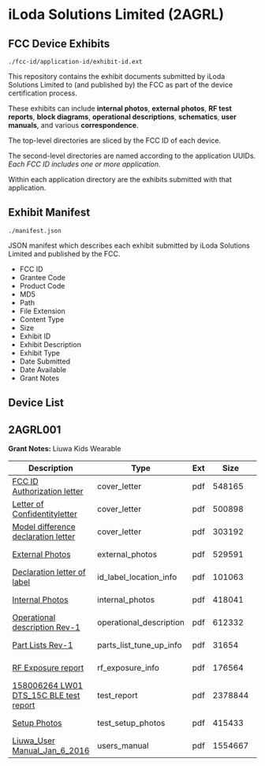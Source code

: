 # iLoda Solutions Limited (2AGRL)
## FCC Device Exhibits

```
./fcc-id/application-id/exhibit-id.ext
```

This repository contains the exhibit documents submitted by iLoda Solutions Limited to (and published by) the FCC as part of the device certification process.

These exhibits can include **internal photos**, **external photos**, **RF test reports**, **block diagrams**, **operational descriptions**, **schematics**, **user manuals**, and various **correspondence**.

The top-level directories are sliced by the FCC ID of each device.

The second-level directories are named according to the application UUIDs. *Each FCC ID includes one or more application.*

Within each application directory are the exhibits submitted with that application. 

## Exhibit Manifest

```
./manifest.json
```

JSON manifest which describes each exhibit submitted by iLoda Solutions Limited and published by the FCC.

- FCC ID
- Grantee Code
- Product Code
- MD5
- Path
- File Extension
- Content Type
- Size
- Exhibit ID
- Exhibit Description
- Exhibit Type
- Date Submitted
- Date Available
- Grant Notes

## Device List
## 2AGRL001
**Grant Notes:** Liuwa Kids Wearable

| Description | Type | Ext | Size | Submitted | Available |
| ----------- | ---- | --- | ---- | --------- | --------- |
| [FCC ID Authorization letter](2AGRL001/8ed33c7d5892bd84b34142ad461b61c3/2897810.pdf) | cover_letter | pdf | 548165 | 2016-02-05 | 2016-02-05 |
| [Letter of Confidentityletter](2AGRL001/8ed33c7d5892bd84b34142ad461b61c3/2897811.pdf) | cover_letter | pdf | 500898 | 2016-02-05 | 2016-02-05 |
| [Model difference declaration letter](2AGRL001/8ed33c7d5892bd84b34142ad461b61c3/2897820.pdf) | cover_letter | pdf | 303192 | 2016-02-05 | 2016-02-05 |
| [External Photos](2AGRL001/8ed33c7d5892bd84b34142ad461b61c3/2897800.pdf) | external_photos | pdf | 529591 | 2016-02-05 | 2016-02-05 |
| [Declaration letter of label](2AGRL001/8ed33c7d5892bd84b34142ad461b61c3/2897799.pdf) | id_label_location_info | pdf | 101063 | 2016-02-05 | 2016-02-05 |
| [Internal Photos](2AGRL001/8ed33c7d5892bd84b34142ad461b61c3/2897806.pdf) | internal_photos | pdf | 418041 | 2016-02-05 | 2016-02-05 |
| [Operational description Rev-1](2AGRL001/8ed33c7d5892bd84b34142ad461b61c3/2897809.pdf) | operational_description | pdf | 612332 | 2016-02-05 | 2016-02-05 |
| [Part Lists Rev-1](2AGRL001/8ed33c7d5892bd84b34142ad461b61c3/2897807.pdf) | parts_list_tune_up_info | pdf | 31654 | 2016-02-05 | 2016-02-05 |
| [RF Exposure report](2AGRL001/8ed33c7d5892bd84b34142ad461b61c3/2897808.pdf) | rf_exposure_info | pdf | 176564 | 2016-02-05 | 2016-02-05 |
| [158006264 LW01 DTS_15C BLE test report](2AGRL001/8ed33c7d5892bd84b34142ad461b61c3/2897803.pdf) | test_report | pdf | 2378844 | 2016-02-05 | 2016-02-05 |
| [Setup Photos](2AGRL001/8ed33c7d5892bd84b34142ad461b61c3/2897804.pdf) | test_setup_photos | pdf | 415433 | 2016-02-05 | 2016-02-05 |
| [Liuwa_User Manual_Jan_6_2016](2AGRL001/8ed33c7d5892bd84b34142ad461b61c3/2897805.pdf) | users_manual | pdf | 1554667 | 2016-02-05 | 2016-02-05 |
